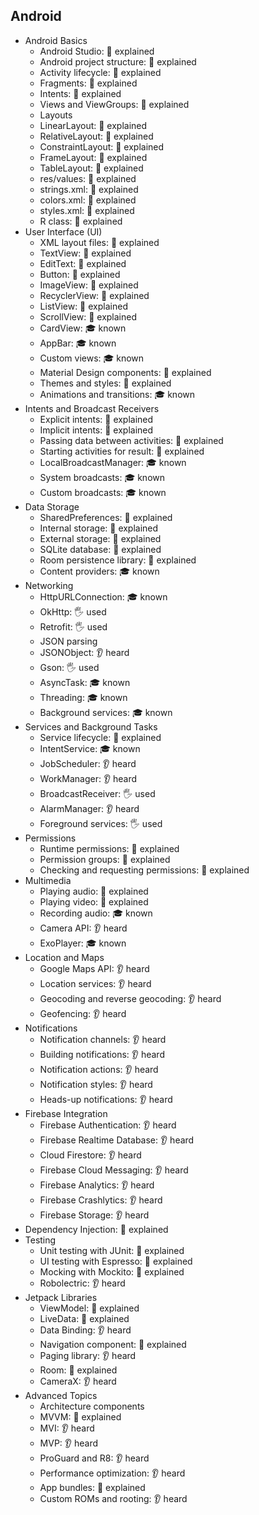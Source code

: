 ## Android

- Android Basics
  - Android Studio: 🙋 explained
  - Android project structure: 🙋 explained
  - Activity lifecycle: 🙋 explained
  - Fragments: 🙋 explained
  - Intents: 🙋 explained
  - Views and ViewGroups: 🙋 explained
  - Layouts
  - LinearLayout: 🙋 explained
  - RelativeLayout: 🙋 explained
  - ConstraintLayout: 🙋 explained
  - FrameLayout: 🙋 explained
  - TableLayout: 🙋 explained
  - res/values: 🙋 explained
  - strings.xml: 🙋 explained
  - colors.xml: 🙋 explained
  - styles.xml: 🙋 explained
  - R class: 🙋 explained
- User Interface (UI)
  - XML layout files: 🙋 explained
  - TextView: 🙋 explained
  - EditText: 🙋 explained
  - Button: 🙋 explained
  - ImageView: 🙋 explained
  - RecyclerView: 🙋 explained
  - ListView: 🙋 explained
  - ScrollView: 🙋 explained
  - CardView: 🎓 known
  - AppBar: 🎓 known
  - Custom views: 🎓 known
  - Material Design components: 🙋 explained
  - Themes and styles: 🙋 explained
  - Animations and transitions: 🎓 known
- Intents and Broadcast Receivers
  - Explicit intents: 🙋 explained
  - Implicit intents: 🙋 explained
  - Passing data between activities: 🙋 explained
  - Starting activities for result: 🙋 explained
  - LocalBroadcastManager: 🎓 known
  - System broadcasts: 🎓 known
  - Custom broadcasts: 🎓 known
- Data Storage
  - SharedPreferences: 🙋 explained
  - Internal storage: 🙋 explained
  - External storage: 🙋 explained
  - SQLite database: 🙋 explained
  - Room persistence library: 🙋 explained
  - Content providers: 🎓 known
- Networking
  - HttpURLConnection: 🎓 known
  - OkHttp: 🖐️ used
  - Retrofit: 🖐️ used
  - JSON parsing
  - JSONObject: 👂 heard
  - Gson: 🖐️ used
  - AsyncTask: 🎓 known
  - Threading: 🎓 known
  - Background services: 🎓 known
- Services and Background Tasks
  - Service lifecycle: 🙋 explained
  - IntentService: 🎓 known
  - JobScheduler: 👂 heard
  - WorkManager: 👂 heard
  - BroadcastReceiver: 🖐️ used
  - AlarmManager: 👂 heard
  - Foreground services: 🖐️ used
- Permissions
  - Runtime permissions: 🙋 explained
  - Permission groups: 🙋 explained
  - Checking and requesting permissions: 🙋 explained
- Multimedia
  - Playing audio: 🙋 explained
  - Playing video: 🙋 explained
  - Recording audio: 🎓 known
  - Camera API: 👂 heard
  - ExoPlayer: 🎓 known
- Location and Maps
  - Google Maps API: 👂 heard
  - Location services: 👂 heard
  - Geocoding and reverse geocoding: 👂 heard
  - Geofencing: 👂 heard
- Notifications
  - Notification channels: 👂 heard
  - Building notifications: 👂 heard
  - Notification actions: 👂 heard
  - Notification styles: 👂 heard
  - Heads-up notifications: 👂 heard
- Firebase Integration
  - Firebase Authentication: 👂 heard
  - Firebase Realtime Database: 👂 heard
  - Cloud Firestore: 👂 heard
  - Firebase Cloud Messaging: 👂 heard
  - Firebase Analytics: 👂 heard
  - Firebase Crashlytics: 👂 heard
  - Firebase Storage: 👂 heard
- Dependency Injection: 🙋 explained
- Testing
  - Unit testing with JUnit: 🙋 explained
  - UI testing with Espresso: 🙋 explained
  - Mocking with Mockito: 🙋 explained
  - Robolectric: 👂 heard
- Jetpack Libraries
  - ViewModel: 🙋 explained
  - LiveData: 🙋 explained
  - Data Binding: 👂 heard
  - Navigation component: 🙋 explained
  - Paging library: 👂 heard
  - Room: 🙋 explained
  - CameraX: 👂 heard
- Advanced Topics
  - Architecture components
  - MVVM: 🙋 explained
  - MVI: 👂 heard
  - MVP: 👂 heard
  - ProGuard and R8: 👂 heard
  - Performance optimization: 👂 heard
  - App bundles: 🙋 explained
  - Custom ROMs and rooting: 👂 heard
